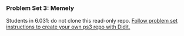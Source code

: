 ### Problem Set 3: Memely

Students in 6.031: do not clone this read-only repo.
[Follow problem set instructions to create your own ps3 repo with Didit.](http://web.mit.edu/6.031/www/fa20/psets/ps3/)
